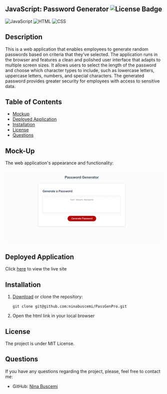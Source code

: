 ## JavaScript: Password Generator ![License Badge](https://badgen.net/static/license/MIT/blue)

![JavaScript](https://camo.githubusercontent.com/84372c7d2f1a7308844360ecad82d49b3f6cbc068a0c5e31aeea6ca5344b77ba/68747470733a2f2f696d672e736869656c64732e696f2f62616467652f4a6176615363726970742d4637444631453f7374796c653d666f722d7468652d6261646765266c6f676f3d6a617661736372697074266c6f676f436f6c6f723d626c61636b)
![HTML](https://camo.githubusercontent.com/bfe6a48836e87b13a16f1f56f88fee428475c2ac29247992ec9b8bcc7154f881/68747470733a2f2f696d672e736869656c64732e696f2f62616467652f48544d4c352d4533344632363f7374796c653d666f722d7468652d6261646765266c6f676f3d68746d6c35266c6f676f436f6c6f723d7768697465)
![CSS](https://camo.githubusercontent.com/472c222e8f240a48ae51cd9b082a1b857be809dcd851a25150890c2da50c13a5/68747470733a2f2f696d672e736869656c64732e696f2f62616467652f435353332d3135373242363f7374796c653d666f722d7468652d6261646765266c6f676f3d63737333266c6f676f436f6c6f723d7768697465)

## Description

This is a web application that enables employees to generate random passwords based on criteria that they’ve selected. The application runs in the browser and features a clean and polished user interface that adapts to multiple screen sizes. It allows users to select the length of the password and choose which character types to include, such as lowercase letters, uppercase letters, numbers, and special characters. The generated password provides greater security for employees with access to sensitive data.

## Table of Contents

- [Mockup](#mockup)
- [Deployed Application](#deployed-application)
- [Installation](#installation)
- [License](#license)
- [Questions](#questions)

## Mock-Up
The web application's appearance and functionality:

![The Password Generator application displays a red button to "Generate Password".](./03-javascript-homework-demo.png)

## Deployed Application

Click [here](https://ninabuscemi.github.io/PassGenPro/) to view the live site

## Installation

1. [Download](https://github.com/ninabuscemi/PassGenPro) or clone the repository:

    ```
    git clone git@github.com:ninabuscemi/PassGenPro.git
    ```

2. Open the html link in your local browser

## License

The project is under MIT License.

## Questions

If you have any questions regarding the project, please, feel free to contact me:

- GitHub: [Nina Buscemi](https://github.com/ninabuscemi)